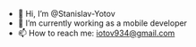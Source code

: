 - 👋 Hi, I’m @Stanislav-Yotov
- 🌱 I’m currently working as a mobile developer
- 📫 How to reach me: iotov934@gmail.com

<!---
Stanislav-Yotov/Stanislav-Yotov is a ✨ special ✨ repository because its `README.md` (this file) appears on your GitHub profile.
You can click the Preview link to take a look at your changes.
--->
